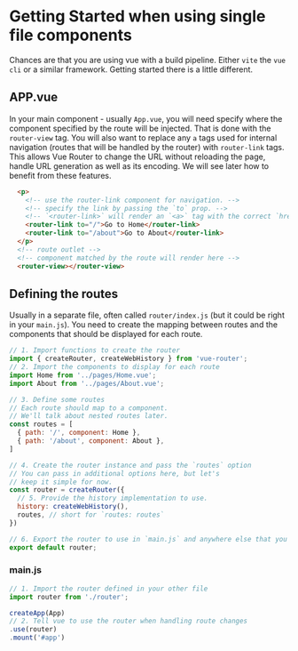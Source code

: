 # Getting Started when using single file components

<VueSchoolLink
  href="https://vueschool.io/lessons/single-file-components"
  title="Getting started using the router in a build environment"
/>

Chances are that you are using vue with a build pipeline. Either `vite` the `vue cli` or a similar framework.
Getting started there is a little different.

## APP.vue

In your main component - usually `App.vue`, you will need specify where the component specified by the route will be injected. That is done with the `router-view` tag.
You will also want to replace any `a` tags used for internal navigation (routes that will be handled by the router) with `router-link` tags. This allows Vue Router to change the URL without reloading the page, handle URL generation as well as its encoding. We will see later how to benefit from these features.

```html
  <p>
    <!-- use the router-link component for navigation. -->
    <!-- specify the link by passing the `to` prop. -->
    <!-- `<router-link>` will render an `<a>` tag with the correct `href` attribute -->
    <router-link to="/">Go to Home</router-link>
    <router-link to="/about">Go to About</router-link>
  </p>
  <!-- route outlet -->
  <!-- component matched by the route will render here -->
  <router-view></router-view>
```

## Defining the routes

Usually in a separate file, often called `router/index.js` (but it could be right in your `main.js`). You need to create the mapping between routes and the components that should be displayed for each route.

```js
// 1. Import functions to create the router
import { createRouter, createWebHistory } from 'vue-router';
// 2. Import the components to display for each route
import Home from '../pages/Home.vue';
import About from '../pages/About.vue';

// 3. Define some routes
// Each route should map to a component.
// We'll talk about nested routes later.
const routes = [
  { path: '/', component: Home },
  { path: '/about', component: About },
]

// 4. Create the router instance and pass the `routes` option
// You can pass in additional options here, but let's
// keep it simple for now.
const router = createRouter({
  // 5. Provide the history implementation to use. 
  history: createWebHistory(),
  routes, // short for `routes: routes`
})

// 6. Export the router to use in `main.js` and anywhere else that you need access to the router.
export default router;
```

### main.js

```js
// 1. Import the router defined in your other file
import router from './router';

createApp(App)
// 2. Tell vue to use the router when handling route changes
.use(router)
.mount('#app')
```
